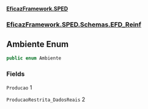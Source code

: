 #### [EficazFramework.SPED](EficazFrameworkSPED.md 'EficazFramework SPED')
### [EficazFramework.SPED.Schemas.EFD_Reinf](EficazFramework.SPED.Schemas.EFD_Reinf.md 'EficazFramework.SPED.Schemas.EFD_Reinf')

## Ambiente Enum

```csharp
public enum Ambiente
```
### Fields

<a name='EficazFramework.SPED.Schemas.EFD_Reinf.Ambiente.Producao'></a>

`Producao` 1

<a name='EficazFramework.SPED.Schemas.EFD_Reinf.Ambiente.ProducaoRestrita_DadosReais'></a>

`ProducaoRestrita_DadosReais` 2